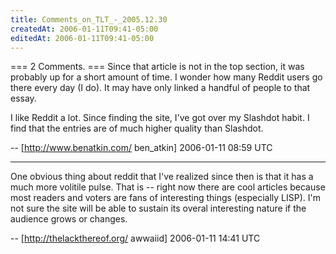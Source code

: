 ```yaml
---
title: Comments_on_TLT_-_2005.12.30
createdAt: 2006-01-11T09:41-05:00
editedAt: 2006-01-11T09:41-05:00
---
```


=== 2 Comments. ===
Since that article is not in the top section, it was probably up for a short amount of time. I wonder how many Reddit users go there every day (I do). It may have only linked a handful of people to that essay.

I like Reddit a lot. Since finding the site, I've got over my Slashdot habit. I find that the entries are of much higher quality than Slashdot.

-- [http://www.benatkin.com/ ben_atkin] 2006-01-11 08:59 UTC


----

One obvious thing about reddit that I've realized since then is that it has a much more volitile pulse. That is -- right now there are cool articles because most readers and voters are fans of interesting things (especially LISP). I'm not sure the site will be able to sustain its overal interesting nature if the audience grows or changes.

-- [http://thelackthereof.org/ awwaiid] 2006-01-11 14:41 UTC


